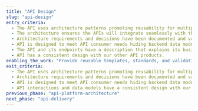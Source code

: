 ```yaml
---
title: "API Design"
slug: "api-design"
entry_criteria:
  - The API uses architecture patterns promoting reusability for multiple API-consumers.
  - The architecture ensures the APIs will integrate seamlessly with the infrastructure and platforms.
  - Architecture requirements and decisions have been documented and validated with stakeholders.
  - API is designed to meet API consumer needs hiding backend data models and discrepancies.
  - The API and its endpoints have a description that explains its business value and features.
  - API has a consistent design with our other API products.
enabling_the_work: "Provide reusable templates, standards, and validation tools for API specifications"
exit_criteria:
  - The API uses architecture patterns promoting reusability for multiple API-consumers.
  - Architecture requirements and decisions have been documented and validated with stakeholders.
  - API is designed to meet API consumer needs hiding backend data models and discrepancies.
  - API interactions and data models have a consistent design with our other API products and design guidelines.
previous_phase: "api-platform-architecture"
next_phase: "api-delivery"
---
```


